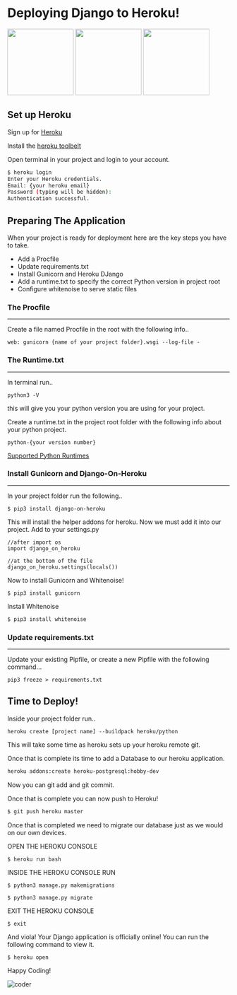 # Deploying Django to Heroku!

<img src="https://i.pinimg.com/originals/3a/42/37/3a4237877cbadc9213e5007118ded912.jpg" width="150px">
<img src="https://media.tenor.com/images/18b767b668c6cf5bbb1b7d2c062c8060/tenor.gif" width="150px">
<img src="https://fiverr-res.cloudinary.com/images/t_main1,q_auto,f_auto/gigs/106095482/original/6a2a7fc989e1b0add530c7bfbbc5c22eed2cf379/do-any-python-or-django-task.png" width="150px">

## Set up Heroku

Sign up for [Heroku](https://id.heroku.com/login)

Install the [heroku toolbelt](https://devcenter.heroku.com/articles/heroku-cli)

Open terminal in your project and login to your account. 

``` bash 
$ heroku login
Enter your Heroku credentials.
Email: {your heroku email}
Password (typing will be hidden):
Authentication successful.

```

## Preparing The Application

When your project is ready for deployment here are the key steps you have to take. 

- Add a Procfile
- Update requirements.txt
- Install Gunicorn and Heroku DJango
- Add a runtime.txt to specify the correct Python version in project root
- Configure whitenoise to serve static files

### The Procfile 
___

Create a file named Procfile in the root with the following info..

```
web: gunicorn {name of your project folder}.wsgi --log-file -
```


### The Runtime.txt
___

In terminal run..

```
python3 -V
``` 
this will give you your python version you are using for your project. 

Create a runtime.txt in the project root folder with the following info about your python project.

```
python-{your version number}

```

[Supported Python Runtimes](https://devcenter.heroku.com/articles/python-support#supported-runtimes)

### Install Gunicorn and Django-On-Heroku
___

In your project folder run the following..

```
$ pip3 install django-on-heroku

```
This will install the helper addons for heroku. Now we must add it into our project. 
Add to your settings.py 

```
//after import os
import django_on_heroku

//at the bottom of the file
django_on_heroku.settings(locals())
```
Now to install Gunicorn and Whitenoise! 

```
$ pip3 install gunicorn

```

Install Whitenoise 

``` bash
$ pip3 install whitenoise
```

### Update requirements.txt
___

Update your existing Pipfile, or create a new Pipfile with the following command...

```
pip3 freeze > requirements.txt

```

## Time to Deploy! 

Inside your project folder run..

```
heroku create [project name] --buildpack heroku/python

```
This will take some time as heroku sets up your heroku remote git.

Once that is complete its time to add a Database to our heroku application.

``` bash
heroku addons:create heroku-postgresql:hobby-dev

```

Now you can git add and git commit.

Once that is complete you can now push to Heroku! 

``` bash
$ git push heroku master

```

Once that is completed we need to migrate our database just as we would on our own devices.

OPEN THE HEROKU CONSOLE

```
$ heroku run bash

```

INSIDE THE HEROKU CONSOLE RUN

```
$ python3 manage.py makemigrations

```

```
$ python3 manage.py migrate

```

EXIT THE HEROKU CONSOLE

```
$ exit

```

And viola! Your Django application is officially online! You can run the following command to view it. 


``` bash
$ heroku open

```

Happy Coding! 

![coder](https://media.giphy.com/media/ZVik7pBtu9dNS/giphy.gif)
